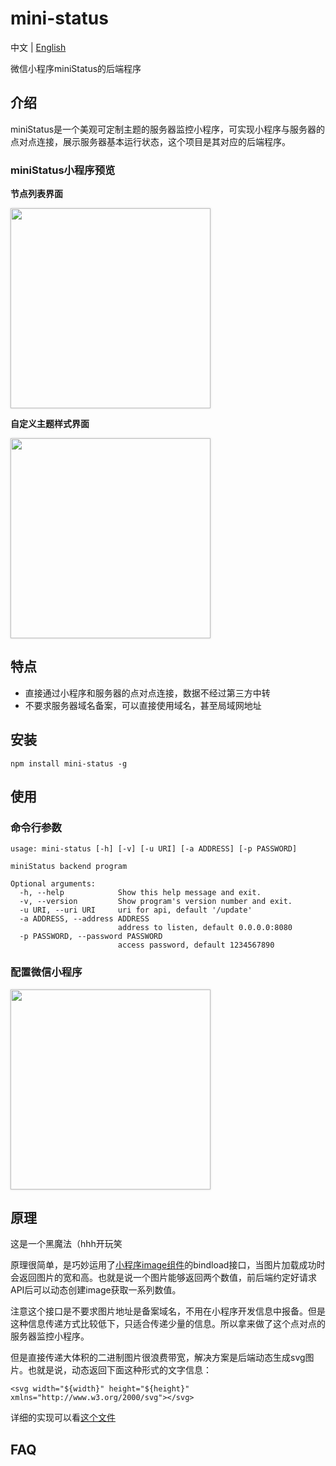 # mini-status

中文 | [English](./README-en_US.md)

微信小程序miniStatus的后端程序

## 介绍

miniStatus是一个美观可定制主题的服务器监控小程序，可实现小程序与服务器的点对点连接，展示服务器基本运行状态，这个项目是其对应的后端程序。

### miniStatus小程序预览

**节点列表界面**

<img src="https://i.loli.net/2020/05/06/WjAp2KxGivHIk43.jpg" style="margin:0 auto;width: 20rem;box-shadow:0 0 3px rgba(0,0,0,0.2)">

**自定义主题样式界面**

<img src="https://i.loli.net/2020/05/06/Bi8PF9hncOMR1y2.jpg" style="margin:0 auto;width: 20rem;box-shadow:0 0 3px rgba(0,0,0,0.2)">


## 特点

- 直接通过小程序和服务器的点对点连接，数据不经过第三方中转
- 不要求服务器域名备案，可以直接使用域名，甚至局域网地址

## 安装

```
npm install mini-status -g
```

## 使用

### 命令行参数

```
usage: mini-status [-h] [-v] [-u URI] [-a ADDRESS] [-p PASSWORD]

miniStatus backend program

Optional arguments:
  -h, --help            Show this help message and exit.
  -v, --version         Show program's version number and exit.
  -u URI, --uri URI     uri for api, default '/update'
  -a ADDRESS, --address ADDRESS
                        address to listen, default 0.0.0.0:8080
  -p PASSWORD, --password PASSWORD
                        access password, default 1234567890
```

### 配置微信小程序

<img src="https://i.loli.net/2020/05/06/h1A4XIS5ytibpnw.jpg" style="margin:0 auto; width: 20rem;box-shadow:0 0 3px rgba(0,0,0,0.2)">



## 原理

这是一个黑魔法（hhh开玩笑

原理很简单，是巧妙运用了[小程序image组件](https://developers.weixin.qq.com/miniprogram/dev/component/image.html)的bindload接口，当图片加载成功时会返回图片的宽和高。也就是说一个图片能够返回两个数值，前后端约定好请求API后可以动态创建image获取一系列数值。

注意这个接口是不要求图片地址是备案域名，不用在小程序开发信息中报备。但是这种信息传递方式比较低下，只适合传递少量的信息。所以拿来做了这个点对点的服务器监控小程序。

但是直接传递大体积的二进制图片很浪费带宽，解决方案是后端动态生成svg图片。也就是说，动态返回下面这种形式的文字信息：

```
<svg width="${width}" height="${height}" xmlns="http://www.w3.org/2000/svg"></svg>
```

详细的实现可以看[这个文件](./wxImagePing.js)

## FAQ